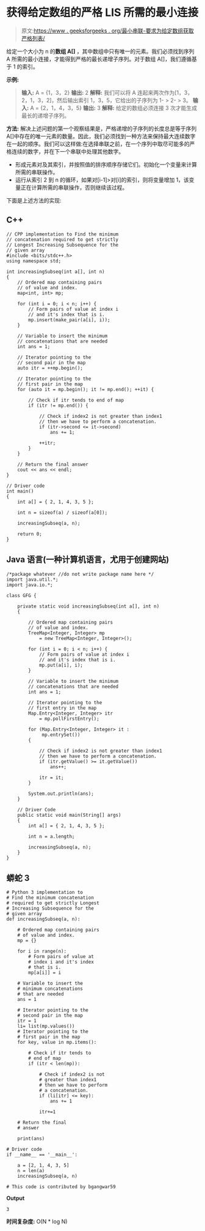 # 获得给定数组的严格 LIS 所需的最小连接

> 原文:[https://www . geeksforgeeks . org/最小串联-要求为给定数组获取严格列表/](https://www.geeksforgeeks.org/minimum-concatenation-required-to-get-strictly-lis-for-the-given-array/)

给定一个大小为 n 的**数组 A[]** ，其中数组中只有唯一的元素。我们必须找到序列 A 所需的最小连接，才能得到严格的最长递增子序列。对于数组 A[]，我们遵循基于 1 的索引。

**示例:**

> **输入:** A = {1，3，2}
> **输出:** 2
> **解释:**
> 我们可以将 A 连起来两次作为[1，3，2，1，3，2]，然后输出索引 1，3，5，它给出的子序列为 1- > 2- > 3。
> **输入:** A = {2，1，4，3，5}
> **输出:** 3
> **解释:**
> 给定的数组必须连接 3 次才能生成最长的递增子序列。

**方法:**
解决上述问题的第一个观察结果是，严格递增的子序列的长度总是等于序列 A[]中存在的唯一元素的数量。因此，我们必须找到一种方法来保持最大连续数字在一起的顺序。我们可以这样做:在选择串联之前，在一个序列中取尽可能多的严格连续的数字，并在下一个串联中处理其他数字。

*   形成元素对及其索引，并按照值的排序顺序存储它们。初始化一个变量来计算所需的串联操作。
*   运行从索引 2 到 n 的循环，如果对[i-1]>对[i]的索引，则将变量增加 1，该变量正在计算所需的串联操作，否则继续该过程。

下面是上述方法的实现:

## C++

```
// CPP implementation to Find the minimum
// concatenation required to get strictly
// Longest Increasing Subsequence for the
// given array
#include <bits/stdc++.h>
using namespace std;

int increasingSubseq(int a[], int n)
{
    // Ordered map containing pairs
    // of value and index.
    map<int, int> mp;

    for (int i = 0; i < n; i++) {
        // Form pairs of value at index i
        // and it's index that is i.
        mp.insert(make_pair(a[i], i));
    }

    // Variable to insert the minimum
    // concatenations that are needed
    int ans = 1;

    // Iterator pointing to the
    // second pair in the map
    auto itr = ++mp.begin();

    // Iterator pointing to the
    // first pair in the map
    for (auto it = mp.begin(); it != mp.end(); ++it) {

        // Check if itr tends to end of map
        if (itr != mp.end()) {

            // Check if index2 is not greater than index1
            // then we have to perform a concatenation.
            if (itr->second <= it->second)
                ans += 1;

            ++itr;
        }
    }

    // Return the final answer
    cout << ans << endl;
}

// Driver code
int main()
{
    int a[] = { 2, 1, 4, 3, 5 };

    int n = sizeof(a) / sizeof(a[0]);

    increasingSubseq(a, n);

    return 0;
}
```

## Java 语言(一种计算机语言，尤用于创建网站)

```
/*package whatever //do not write package name here */
import java.util.*;
import java.io.*;

class GFG {

    private static void increasingSubseq(int a[], int n)
    {

        // Ordered map containing pairs
        // of value and index.
        TreeMap<Integer, Integer> mp
            = new TreeMap<Integer, Integer>();

        for (int i = 0; i < n; i++) {
            // Form pairs of value at index i
            // and it's index that is i.
            mp.put(a[i], i);
        }

        // Variable to insert the minimum
        // concatenations that are needed
        int ans = 1;

        // Iterator pointing to the
        // first entry in the map
        Map.Entry<Integer, Integer> itr
            = mp.pollFirstEntry();

        for (Map.Entry<Integer, Integer> it :
             mp.entrySet())
        {

            // Check if index2 is not greater than index1
            // then we have to perform a concatenation.
            if (itr.getValue() >= it.getValue())
                ans++;

            itr = it;
        }

        System.out.println(ans);
    }

    // Driver Code
    public static void main(String[] args)
    {
        int a[] = { 2, 1, 4, 3, 5 };

        int n = a.length;

        increasingSubseq(a, n);
    }
}
```

## 蟒蛇 3

```
# Python 3 implementation to
# Find the minimum concatenation
# required to get strictly Longest
# Increasing Subsequence for the
# given array
def increasingSubseq(a, n):

    # Ordered map containing pairs
    # of value and index.
    mp = {}

    for i in range(n):
        # Form pairs of value at
        # index i and it's index
        # that is i.
        mp[a[i]] = i

    # Variable to insert the
    # minimum concatenations
    # that are needed
    ans = 1

    # Iterator pointing to the
    # second pair in the map
    itr = 1
    li= list(mp.values())
    # Iterator pointing to the
    # first pair in the map
    for key, value in mp.items():

        # Check if itr tends to
        # end of map
        if (itr < len(mp)):

            # Check if index2 is not
            # greater than index1
            # then we have to perform
            # a concatenation.
            if (li[itr] <= key):
                ans += 1

            itr+=1

    # Return the final
    # answer

    print(ans)

# Driver code
if __name__ == '__main__':

    a = [2, 1, 4, 3, 5]
    n = len(a)
    increasingSubseq(a, n)

# This code is contributed by bgangwar59
```

**Output**

```
3

```

**时间复杂度:** O(N * log N)
